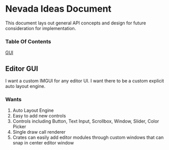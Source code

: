 # Nevada Ideas Document
This document lays out general API concepts and design for future consideration for implementation.

### Table Of Contents
[GUI](#gui)<br>

## Editor GUI
I want a custom IMGUI for any editor UI. I want there to be a custom explicit auto layout engine. 

### Wants
1. Auto Layout Engine
2. Easy to add new controls
3. Controls including Button, Text Input, Scrollbox, Window, Slider, Color Picker
4. Single draw call renderer
5. Crates can easily add editor modules through custom windows that can snap in center editor window